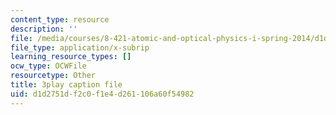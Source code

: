 ```yaml
---
content_type: resource
description: ''
file: /media/courses/8-421-atomic-and-optical-physics-i-spring-2014/d1d2751df2c0f1e4d261106a60f54982_jgSn1mB8uSI.srt
file_type: application/x-subrip
learning_resource_types: []
ocw_type: OCWFile
resourcetype: Other
title: 3play caption file
uid: d1d2751d-f2c0-f1e4-d261-106a60f54982
---
```

